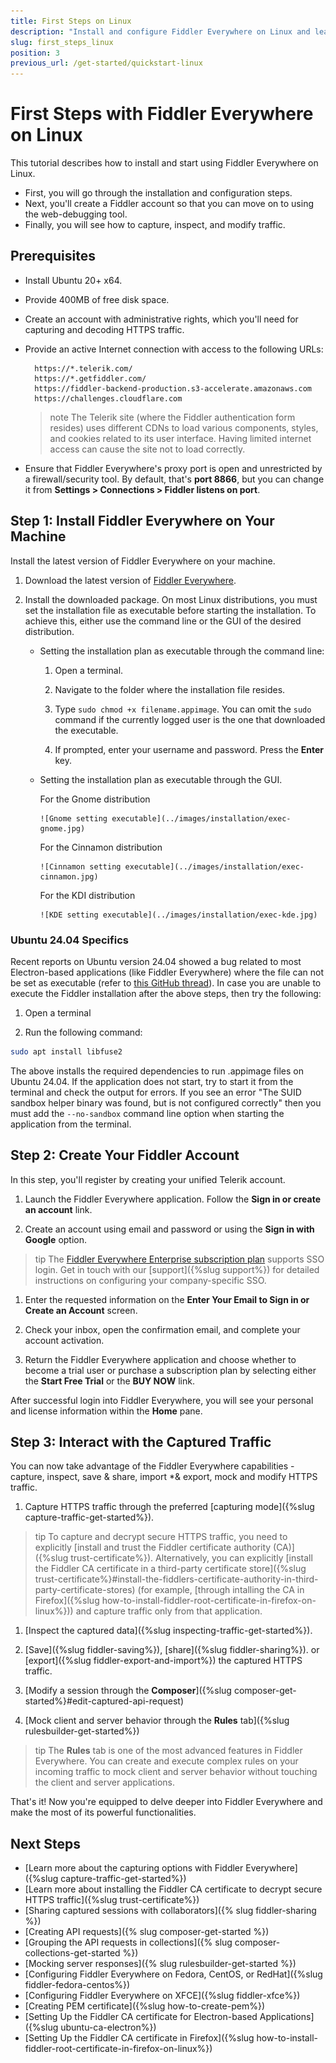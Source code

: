 ```yaml
---
title: First Steps on Linux
description: "Install and configure Fiddler Everywhere on Linux and learn how to capture, inspect, and modify the HTTPS traffic to analyze data effectively."
slug: first_steps_linux
position: 3
previous_url: /get-started/quickstart-linux
---
```


# First Steps with Fiddler Everywhere on Linux

This tutorial describes how to install and start using Fiddler Everywhere on Linux.

* First, you will go through the installation and configuration steps.
* Next, you'll create a Fiddler account so that you can move on to using the web-debugging tool.
* Finally, you will see how to capture, inspect, and modify traffic.

## Prerequisites

- Install Ubuntu 20+ x64.

- Provide 400MB of free disk space.

- Create an account with administrative rights, which you'll need for capturing and decoding HTTPS traffic.

- Provide an active Internet connection with access to the following URLs:

  ```curl
    https://*.telerik.com/
    https://*.getfiddler.com/
    https://fiddler-backend-production.s3-accelerate.amazonaws.com
    https://challenges.cloudflare.com
  ```

  >note The Telerik site (where the Fiddler authentication form resides) uses different CDNs to load various components, styles, and cookies related to its user interface. Having limited internet access can cause the site not to load correctly.

- Ensure that Fiddler Everywhere's proxy port is open and unrestricted by a firewall/security tool. By default, that's **port 8866**, but you can change it from **Settings > Connections > Fiddler listens on port**.

## Step 1: Install Fiddler Everywhere on Your Machine

Install the latest version of Fiddler Everywhere on your machine.

1. Download the latest version of [Fiddler Everywhere](https://www.telerik.com/download/fiddler-everywhere).

1. Install the downloaded package. On most Linux distributions, you must set the installation file as executable before starting the installation. To achieve this, either use the command line or the GUI of the desired distribution. 

    - Setting the installation plan as executable through the command line:

        1. Open a terminal.

        1. Navigate to the folder where the installation file resides.

        1. Type `sudo chmod +x filename.appimage`. You can omit the `sudo` command if the currently logged user is the one that downloaded the executable.

        1. If prompted, enter your username and password. Press the **Enter** key.

    - Setting the installation plan as executable through the GUI.

        For the Gnome distribution

          ![Gnome setting executable](../images/installation/exec-gnome.jpg)

        For the Cinnamon distribution

          ![Cinnamon setting executable](../images/installation/exec-cinnamon.jpg)

        For the KDI distribution

          ![KDE setting executable](../images/installation/exec-kde.jpg)

### Ubuntu 24.04 Specifics

Recent reports on Ubuntu version 24.04 showed a bug related to most Electron-based applications (like Fiddler Everywhere) where the file can not be set as executable (refer to [this GitHub thread](https://github.com/electron/electron/issues/42510)). In case you are unable to execute the Fiddler installation after the above steps, then try the following:

1. Open a terminal

1. Run the following command:
 
  ```bash
  sudo apt install libfuse2
  ```

The above installs the required dependencies to run .appimage files on Ubuntu 24.04. If the application does not start, try to start it from the terminal and check the output for errors. If you see an error "The SUID sandbox helper binary was found, but is not configured correctly" then you must add the `--no-sandbox` command line option when starting the application from the terminal. 

## Step 2: Create Your Fiddler Account

In this step, you'll register by creating your unified Telerik account.   

1. Launch the Fiddler Everywhere application. Follow the **Sign in or create an account** link.

1. Create an account using email and password or using the **Sign in with Google** option.

  >tip The [Fiddler Everywhere Enterprise subscription plan](https://www.telerik.com/purchase/fiddler) supports SSO login. Get in touch with our [support]({%slug support%}) for detailed instructions on configuring your company-specific SSO.

1. Enter the requested information on the **Enter Your Email to Sign in or Create an Account** screen.

1. Check your inbox, open the confirmation email, and complete your account activation.

1. Return the Fiddler Everywhere application and choose whether to become a trial user or purchase a subscription plan by selecting either the **Start Free Trial** or the **BUY NOW** link.

After successful login into Fiddler Everywhere, you will see your personal and license information within the **Home** pane.

## Step 3: Interact with the Captured Traffic

You can now take advantage of the Fiddler Everywhere capabilities - capture, inspect, save & share, import *& export, mock and modify HTTPS traffic.

1. Capture HTTPS traffic through the preferred [capturing mode]({%slug capture-traffic-get-started%}).

  >tip To capture and decrypt secure HTTPS traffic, you need to explicitly [install and trust the Fiddler certificate authority (CA)]({%slug trust-certificate%}). Alternatively, you can explicitly [install the Fiddler CA certificate in a third-party certificate store]({%slug trust-certificate%}#install-the-fiddlers-certificate-authority-in-third-party-certificate-stores) (for example, [through intalling the CA in Firefox]({%slug how-to-install-fiddler-root-certificate-in-firefox-on-linux%})) and capture traffic only from that application.

1. [Inspect the captured data]({%slug inspecting-traffic-get-started%}).

1. [Save]({%slug fiddler-saving%}), [share]({%slug fiddler-sharing%}). or [export]({%slug fiddler-export-and-import%}) the captured HTTPS traffic.

1. [Modify a session through the **Composer**]({%slug composer-get-started%}#edit-captured-api-request)

1. [Mock client and server behavior through the **Rules** tab]({%slug rulesbuilder-get-started%})

>tip The **Rules** tab is one of the most advanced features in Fiddler Everywhere. You can create and execute complex rules on your incoming traffic to mock client and server behavior without touching the client and server applications.

That's it! Now you're equipped to delve deeper into Fiddler Everywhere and make the most of its powerful functionalities.

## Next Steps

* [Learn more about the capturing options with Fiddler Everywhere]({%slug capture-traffic-get-started%})
* [Learn more about installing the Fiddler CA certificate to decrypt secure HTTPS traffic]({%slug trust-certificate%})
* [Sharing captured sessions with collaborators]({% slug fiddler-sharing %})
* [Creating API requests]({% slug composer-get-started %})
* [Grouping the API requests in collections]({% slug composer-collections-get-started %})
* [Mocking server responses]({% slug rulesbuilder-get-started %})
* [Configuring Fiddler Everywhere on Fedora, CentOS, or RedHat]({%slug fiddler-fedora-centos%})
* [Configuring Fiddler Everywhere on XFCE]({%slug fiddler-xfce%})
* [Creating PEM certificate]({%slug how-to-create-pem%})
* [Setting Up the Fiddler CA certificate for Electron-based Applications]({%slug ubuntu-ca-electron%})
* [Setting Up the Fiddler CA certificate in Firefox]({%slug how-to-install-fiddler-root-certificate-in-firefox-on-linux%})

